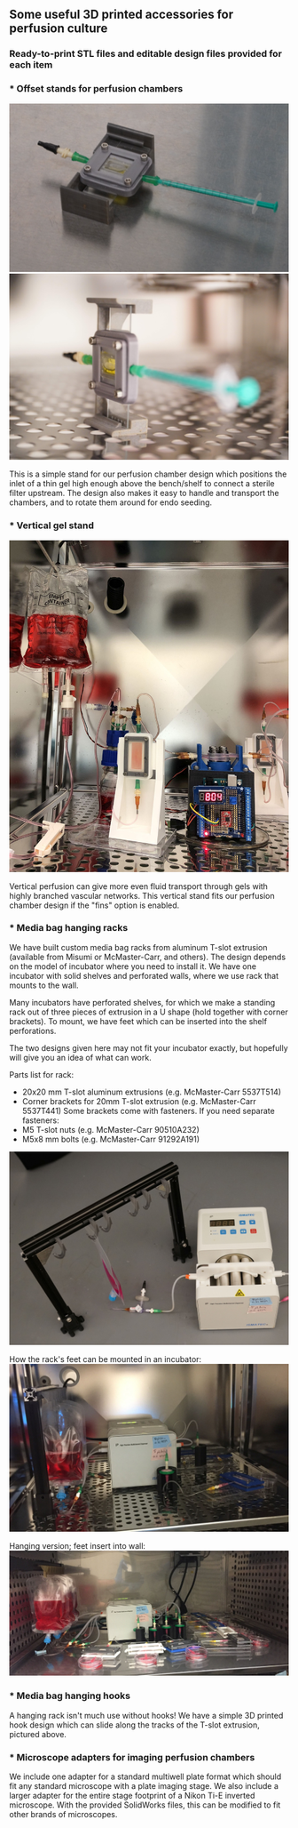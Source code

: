 ## Some useful 3D printed accessories for perfusion culture
### Ready-to-print STL files and editable design files provided for each item

### * Offset stands for perfusion chambers
![Offset](Offset_horz.JPG)
![Offset2](Offset_vert.JPG)

This is a simple stand for our perfusion chamber design which positions the inlet of a thin gel high enough above the bench/shelf to connect a sterile filter upstream. The design also makes it easy to handle and transport the chambers, and to rotate them around for endo seeding.

### * Vertical gel stand
![Vert stand](VerticalStand.JPG)

Vertical perfusion can give more even fluid transport through gels with highly branched vascular networks. This vertical stand fits our perfusion chamber design if the "fins" option is enabled.

### * Media bag hanging racks

We have built custom media bag racks from aluminum T-slot extrusion (available from Misumi or McMaster-Carr, and others). The design depends on the model of incubator where you need to install it. We have one incubator with solid shelves and perforated walls, where we use rack that mounts to the wall. 

Many incubators have perforated shelves, for which we make a standing rack out of three pieces of extrusion in a U shape (hold together with corner brackets). To mount, we have feet which can be inserted into the shelf perforations. 

The two designs given here may not fit your incubator exactly, but hopefully will give you an idea of what can work.

Parts list for rack:
* 20x20 mm T-slot aluminum extrusions (e.g. McMaster-Carr 5537T514)
* Corner brackets for 20mm T-slot extrusion (e.g. McMaster-Carr 5537T441)
Some brackets come with fasteners. If you need separate fasteners:
* M5 T-slot nuts (e.g. McMaster-Carr 90510A232)
* M5x8 mm bolts (e.g. McMaster-Carr 91292A191)

![StandingRack](StandingRack.jpg)

How the rack's feet can be mounted in an incubator:
![StandingRack](StandingRack_inincubator.JPG)

Hanging version; feet insert into wall:
![HangingRack](HangingRack.JPG)


### * Media bag hanging hooks

A hanging rack isn't much use without hooks! We have a simple 3D printed hook design which can slide along the tracks of the T-slot extrusion, pictured above.


### * Microscope adapters for imaging perfusion chambers

We include one adapter for a standard multiwell plate format which should fit any standard microscope with a plate imaging stage. We also include a larger adapter for the entire stage footprint of a Nikon Ti-E inverted microscope. With the provided SolidWorks files, this can be modified to fit other brands of microscopes.